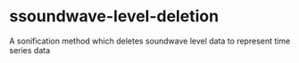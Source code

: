 # ssoundwave-level-deletion
A sonification method which deletes soundwave level data to represent time series data
